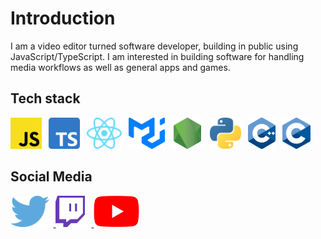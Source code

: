 # Introduction

I am a video editor turned software developer, building in public using JavaScript/TypeScript. I am interested in building software for handling media workflows as well as general apps and games.

## Tech stack

<div>
    <img src="images/Unofficial_JavaScript_logo_2.svg" alt="JavaScript Logo" title="JavaScript" width="50px" style="margin-right: 0.5em; display: inline;" />
    <img src="images/TypeScript%20logo.svg" alt="TypeScript Logo" title="TypeScript" width="50px" style="margin-right: 0.5em; display: inline;" />
    <img src="images/React%20Logo.svg" alt="React Logo" title="React" height="50px" style="margin-right: 0.5em; display: inline;" />
    <img src="images/mui-logo.png" alt="MUI Logo" title="MaterialUI" height="50px" style="margin-right: 0.5em; display: inline;" />
    <img src="images/nodejs-logo.svg" alt="Node.js Logo" title="Node.js" width="50px" style="margin-right: 0.5em; display: inline;" />
    <img src="images/Python-logo-notext.svg" alt="Python Logo" title="Python" width="50px" style="margin-right: 0.5em; display: inline;" />
    <img src="images/ISO_C++_Logo.svg" alt="C++ Logo" title="C++" height="50px" style="margin-right: 0.5em; display: inline;" />
    <img src="images/C_Programming_Language.svg" alt="C Logo" title="C" height="50px" style="margin-right: 0.5em; display: inline;" />
</div>

## Social Media

<a href="https://twitter.com/amsaid1989">
    <img src="images/twitter-logo.png" alt="Twitter Logo" title="Twitter" height="50px" style="margin-right: 0.5em; display: inline;" />
</a>
<a href="https://twitch.tv/the_wizard_apprentice">
    <img src="images/twitch-logo.webp" alt="Twitch Logo" title="Twitch" width="50px" style="margin-right: 0.5em; display: inline;" />
</a>
<a href="https://www.youtube.com/channel/UC34qodmBl887kKk7ZIWkG6w">
    <img src="images/YouTube_full-color_icon_(2017).webp" alt="YouTube Logo" title="YouTube" height="50px" style="margin-right: 0.5em; display: inline;" />
</a>
